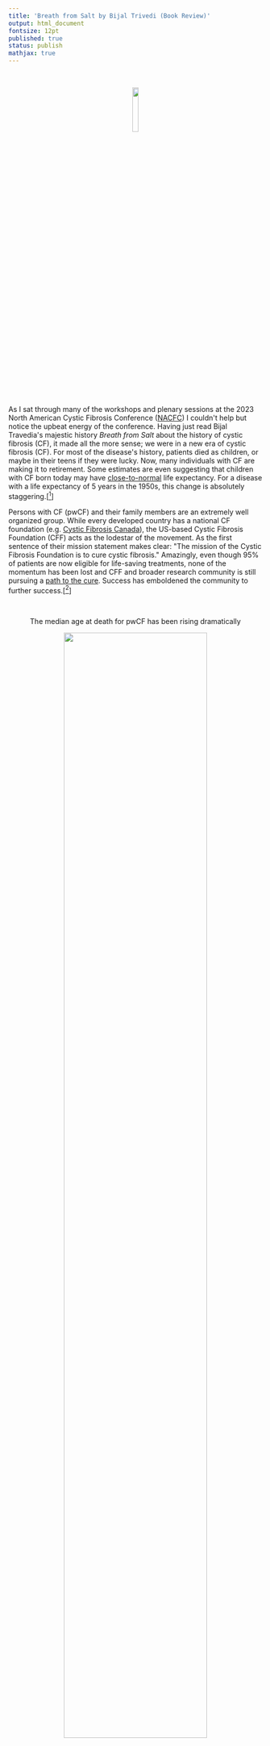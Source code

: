 ```yaml
---
title: 'Breath from Salt by Bijal Trivedi (Book Review)'
output: html_document
fontsize: 12pt
published: true
status: publish
mathjax: true
---
```


<br>
<p align="center"><img src="/figures/breath_from_salt.jpg" width="15%"></p>
<br>

As I sat through many of the workshops and plenary sessions at the 2023 North American Cystic Fibrosis Conference ([NACFC](https://www.nacfconference.org/)) I couldn't help but notice the upbeat energy of the conference. Having just read Bijal Travedia's majestic history *Breath from Salt* about the history of cystic fibrosis (CF), it made all the more sense; we were in a new era of cystic fibrosis (CF). For most of the disease's history, patients died as children, or maybe in their teens if they were lucky. Now, many individuals with CF are making it to retirement. Some estimates are even suggesting that children with CF born today may have [close-to-normal](https://pubmed.ncbi.nlm.nih.gov/36849331/) life expectancy. For a disease with a life expectancy of 5 years in the 1950s, this change is absolutely staggering.[[^1]] 

Persons with CF (pwCF) and their family members are an extremely well organized group. While every developed country has a national CF foundation (e.g. [Cystic Fibrosis Canada](https://www.cysticfibrosis.ca/)), the US-based Cystic Fibrosis Foundation (CFF) acts as the lodestar of the movement. As the first sentence of their mission statement makes clear: "The mission of the Cystic Fibrosis Foundation is to cure cystic fibrosis." Amazingly, even though 95% of patients are now eligible for life-saving treatments, none of the momentum has been lost and CFF and broader research community is still pursuing a [path to the cure](https://www.cff.org/research-clinical-trials/path-cure-many-routes-one-mission). Success has emboldened the community to further success.[[^2]]

<br>
<p align="center"> The median age at death for pwCF has been rising dramatically</p>
<p align="center"><img src="/figures/cf_life.png" width="75%"></p>
<p align="center">Source: <a href="https://epicresearch.org/articles/cystic-fibrosis-patients-living-much-longer-in-2022-than-in-2008">Epic Research</a></p>
<br>

More than 4500 individuals participated in the 2023 NACFC. There is now an army of countless researchers, students, postdocs, genetic counselors, nutritionists, physical therapists, nurses, doctors of all specialties, and companies who are engaged with this disease. At the poster session of the conference, I saw research that analyzed every aspect of the CF health ecosystem from optimal nutrition, to mental health, to cell line tests for ultra-rare forms of the disease that fall outside of the treatment perimeter. To put this in historical perspective, in the 1940s no one outside of maybe a dozen doctors even knew what the disease was. 

To understand the amazing gains in CF, you need to understand both the remarkable history of scientific breakthroughs and the organizational structures that enabled them. Travedia's new book provides an accessible and comprehensive history of the disease. I suspect this book will be the definitive account of CF until a new chapter of the disease is written with the next era of gene therapy treatments.[[^3]] 

*Breath from Salt* has strong parallels both in terms of quality and comprehensiveness with *Emperor of All Maladies*, Siddhartha Mukherjee's book about the history of cancer. Like the other great writers of medicine, Travedia's narrative blends history, politics, and science. Each discovery in the disease's history is connected, and we can see how the accumulation of these discoveries led to the  therapeutic breakthroughs of today. The book contains many powerful and tear-inducing stories of pwCF, and the impact that death has on families. Readers who are interested in organizational structures and research politics will also find this book essential reading to understand the pioneering venture philanthropy model the CFF used to fund and generate research for this disease. 

For those who have never heard of CF or only have a vague impression of the disease, it is one of the most common rare disease in the Caucasian population that is also *lethal*.[[^4]] CF is an autosomal recessive monogenic disorder, meaning **if** both pairs of your chromosomes have a mutation (recall you have a two pairs of each chromosome, one from your mother and one from your father), you will (almost surely) develop the disease.[[^5]] The CFTR gene contains the instructions for making the CFTR protein. This protein facilitates chloride ions to move in and out of cells. These chloride ions play a key role in controlling how salty or acidic our body fluids and tissues are (recall that table salt is about 60% sodium and 40% chloride). In our bodies, the balance of these ions is crucial for normal function.

When this gene is not working properly, cells are unable to facilitate chloride ion transfer which results in dry and sticky mucus which accumulates in the lungs and prevents the pancreas from producing proper enzymes.[[^6]] Over time, pwCF can experience chronic infections and a build up of bacterial colonies which can cause permanent damage to the lungs and other organs.[[^7]] [Historically](https://www.ncbi.nlm.nih.gov/pmc/articles/PMC4780574/), 1 in 6 of patients waiting for lung transplants had CF. There are 105K pwCF globally, of which the US ([40K](https://www.cff.org/news/2022-07/cf-foundation-estimates-increase-cf-population)) and Europe ([55K](https://www.ecfs.eu/ecfspr)) make up >90% of the diagnosed population. Although CF is certainly under-diagnosed in places like China and India, the Caucasian population is at the highest risk for the disease.[[^8]] 

It bears repeating that the story of CF is not just fascinating because of the remarkable increase in life expectancy, but also because of the unique way that the CFF was organized and was able to push and incentivize treatments for CF. Similar to the way that the 18th century abolitionists created the modern concept of societal campaigns with pamphlets, chapters, and political lobbying, the CFF showed how the not-for-profit sector could push and incentivize pharmaceutical companies and researchers to study the disease they wanted and develop treatments by providing hundreds of millions of dollars of funding over the years. The CFF developed the idea of **venture philanthropy**, which has been emulated since by groups like the Gates Foundation, the Chan Zuckerberg Initiative, and other rare disease groups (like ALS and multiple myeloma). If you want to understand how a group of patients suffering from a rare disease can help to shape the funding priorities of granting agencies like the NIH, the topics researchers focus on, the product portfolio of pharmaceutical companies, and the donations from wealthy philanthropists, then the success of CF is the model to understand. Full stop. 

The story of CF is still being written. But here is its remarkable journey so far.
 
<br>

## **Dum spiro spero**

In the year 2012 the FDA approved the drug Kalydeco as the first pharmaceutical intervention for CF which actually targeted the molecular nature of the CFTR protein deficiency in those with the disease. How did this drug come to fruition? Normally pharmaceutical companies invest their own money (billions of dollars) into each drug that goes through clinical trials (most fail), but are able to stay profitable by (more than) recovering their fixed and variable costs by charging as much as the market will bear for as long as their drug has patent protection in the United States.[[^9]] But Kalydeco's development model was different from any other drug at the time. Though it was developed by Vertex Pharmaceuticals, almost all of the early exploratory work and costs were paid for by the non-profit CFF. Where did a non-profit get the hundreds of millions of dollars needed to align the incentives of commercial entities with CF patients? We'll get to that later, but a businessman named Joe O'Donnell who spearheaded the fundraising efforts is owed a great deal of credit.

Cystic Fibrosis must been with our human ancestors for thousands of years (the F508del mutation likely emerged in the [Bronze Age](https://www.ncbi.nlm.nih.gov/pmc/articles/PMC6244163/)). But until the modern era, most children died before the age of 5, so it would have merely been another unexplained malady. In the 1930s [Dorothy Hanson Andersen](https://en.wikipedia.org/wiki/Dorothy_Hansine_Andersen) began investigating the curious circumstances around some children who died in New York City's Babies Hospital. Babies born with CF who are pancreatic insufficient will be unable to produce the enzymes necessary to breakdown food and absorb nutrients and calories. Despite non-stop feeding they will fail to gain weight and will show symptoms of starvation like kwashiorkor (swollen belly). Babies who died in these conditions were labelled as having "celiac disease," a catch all concept for those who were unable to absorb or take in food. But Andersen wasn't satisfied with this overly broad explanation. In 1936, Andersen was performing an autopsy on a 3-year old girl known as MD and she noticed that while almost all of her organs were fine, the pancreas "was filled with fibrous cysts" and the pancreatic duct was "lost in a mass of tough scar tissue."

> It was clear that this organ couldn't possibly have been doing its job. That explained the patient's malnutrition. But Andersen had never seen a celiac patient with a pancreas that was so damaged. She began combing the medical journals for clues, spending all of her free time hunting through stacks of books and journals in nearby Columbia University's library for mentions of similar cases, and exploring autopsy files of other children who had been diagnosed with celiac disease. She soon discovered reports from Boston to Europe to Australia describing similar fibrous pancreatic cysts in other children who had been classified as celiac patients. But she knew that kids with celiac disease, once they were prescribed the right diet, didn't usually die; they grew quite normally. Perhaps MD didn't have celiac disease at all. In fact, based on the state of the cystic, fibrotic pancreas, she was fairly sure she didn't. Surrounded by an ocean of medical literature in Columbia's library, Andersen realized this could be an entirely new disease - only that, unlike celiac, was incredibly deadly.

Andersen published the first [academic paper](https://jamanetwork.com/journals/jamapediatrics/article-abstract/1177974) describing CF in 1938, and from that point became one of the leading scholars and practitioners in the field, helping to pioneer nutritional regimens which extended the lifespan of children by many years. Until the end of her life in 1963, she would regularly correspond with parents from across the United States and was described as an "extra parent" to the children suffering from CF. 

> While no one knew the cause of this disease, thanks to Andersen's work it was at least possibly to accurately diagnose children with it. Now physicians could give them the nutritional support they needed -- a small but critical step toward keeping these children in good health for as long as possible. 

<br>

## The fog begins to lift

An old medieval saying reveals that our pre-modern ancestors were aware of CF: *Woe is the child who tastes salty from a kiss on the brow, for he is cursed, and soon must die.* The first written [reference](https://pubmed.ncbi.nlm.nih.gov/2130674/) of CF has been found in 1595 by Pieter Pauw - a Professor of Botany and Anatomy at the University of Leiden - who noted that an 11 year old girl had a *swollen hardened gleaming white pancreas.* At the time, children born with sweaty skin were assumed to be "bewitched." 

In the late 1940s, a physician named [Paul di Sant'Agnese](https://en.wikipedia.org/wiki/Paul_di_Sant%27Agnese) was the first to connect the now well-documented pathologies of CF (pancreatic insufficiency and lung infection) with a seemingly more benign phenotype - that of salty skin. Andersen had hired Sant'Agnese to work at The Babies Hospital to accommodate the growing number of CF children that were coming every year. In the swealtering hot summers of 1948 and 1949, di Sant'Agnese noted something strange: many of his patients were showing up with heat stroke - at one time all of children admitted. A further curiosity presented itself:

> Sitting in a room with one patient, di Sant'Agnese notice that when the little boy put down his glass after gulping down water, the surface was decorated with ghostly white, salty fingerprints. The other children left similar prints, which inspired the physician to begin investigating the physiology of sweat. 

Sensing the potential for a diagnostic breakthrough, di Sant'Agnese [ran experiments](https://publications.aap.org/pediatrics/article-abstract/12/5/549/39262/ABNORMAL-ELECTROLYTE-COMPOSITION-OF-SWEAT-IN) on 43 individuals with CF and 50 without, and found that the chloride levels in the CF population was 3-5 times higher than those without the disease. The concentrations of chloride that di Sant'Agnese found in the early 1950s (60-160 mEq/L), represents the current threshold used to diagnose CF patients (>60 mEq/L). Not only did these findings point to a radical and somewhat baffling molecular origin of CF, on a more practical level they meant that CF patients could now be diagnosed with a sweat test rather than a highly invasive "duodenal procedure" which tested for enzymes found in the small intestine.[[^10]] By 1959 the physicians Gibson and Cooke and had refined the [sweat test method](https://pubmed.ncbi.nlm.nih.gov/13633369/) which is almost identical to the [diagnostic test](https://www.ncbi.nlm.nih.gov/pmc/articles/PMC8459588/) used today.

Based on the history outlined in *Breath from Salt*, I would assert that the modern CF era began in the 1950s. This decade saw the creation of reliable diagnostic testing, the first reference of CF in a medical textbook (penned by di Sant'Agnese of course), and the first national organization in the US that started to raise awareness about the disease and began collecting funds for research that might one day lead to treatments. In 1948 when di Sant'Agnese first noticed the "salty fingerprints," there was no treatments for the disease beyond nutritional regimens, there was no support for parents beyond a handful of experts like Andersen, no one knew what caused CF, and no one seemed to be looking into how the disease might be actually be treated. Every new diagnosis of CF at that time was therefore a tragedy akin to a childhood cancer. But with each draw of this horrible genetic lottery, a growing population of grieving families began to demand change and answers for their children. 

In 1953 the first son of a wealthy socialite named Wynne Sharples was born with CF, and a year later their first daughter was as well. Wynne's family was sufficiently well-connected that her father was able to set up a meeting of the director of Boston Children's Hospital who in turn summoned Harry Shwachman, one the leading CF physicians, who agreed to personally supervise the care of her children. Wynne knew about some of the other grassroots movements that had started up, but was uninterested in participating in efforts she considered to be too amateur. She understood that advancing research on this disease would require bringing together top scientists to find a cure, wealthy society types to bring awareness, and funds, and politicians who could wield influence. In her vision, Wynne saw local grassroots as feeders which could fund a higher profile national foundation. 

The inaugural meeting of the National Cystic Fibrosis Research Foundation (NCFRF) was held in 1955 in Philadelphia. Early on it was clear that there was going to be tension between the vision of the national foundation, and the grassroots organizations being run by parents who wanted any help they could get treating their increasingly sick children. This initial tension would continue for the next 50-60 years until most pwCF had access to modulator therapies. But at a time when not only was there no pharmaceutical treatment on the horizon, and the underlying cause of the disease was unknown, the prospect of spending money on basic research while families desperately needed help with nutritional supplementation, constant hospital visits, and physiotherapy must have been a wrenching decision.  

As president of the NCFRF, Sharples' top priorities in 1957 were education and finding a research director. The foundation put together booklets and quarterly newsletters for foundation members and Sharples recruited Andersen, di Sant'Agnese, and Shwachman to review the material. 

> The research director would be a foundation employee tasked with knowing everything possible about the disease, including which researchers would be most likely to study it. That same individual would also be in charge of encouraging those researchers' interest in this rare condition. Money, Sharples knew, was the only way to fund research and develop a cure. She hoped that as the public learned more about the disease they would be generous and provide the funds.

In order for the public to learn more, the NCFRF ensured that newspapers across North America mentioned the disease. In the Bergen Evening Record from [April 12th 1957](https://www.newspapers.com/image/490440012), Sharples made clear that,

> ... "Our mothers and fathers, together with their friends, are encouraged by the example of the polio foundation. It was with the persistence of local chapters which raised the necessary funds to mount the all-out assault on polio, leading to a successful vaccine. **Intensive medical research alone will enable us to solve the problem of cystic fibrosis. We know that we can count on the generous support of American parents toward this end**."

Later that year, a [NYT article](https://timesmachine.nytimes.com/timesmachine/1957/10/13/96959805.html?pageNumber=72) declared a "War of Cystic Fibrosis," and also made references to the success that the National Foundation for Infantile Paralysis (NFIP) - aka the "March of the Dimes" - had for the development of a vaccine for polio. The timing for CF was fortuitous. The astounding results of Salk's polio vaccine were released in 1955, and the news of the vaccine's effectiveness was greeted with an outpouring of public joy. Church bells rang, factory whistles blew, and spontaneous gatherings occurred in streets and public places. People were overjoyed and relieved, as the vaccine promised to end a terrifying health scourge. Importantly for CF, this seminal biomedical event helped to shape the public perception that publicly funded scientific advances could cure diseases. Before the vaccine, thousands of children were paralyzed every year, afterwards, almost none were. 

Doris Tulcin was another of the key founders of the NCFRF and leveraged her family's connections to run high-profile fundraisers, as well as increase the ties between the NCFRF and Basil O'Connor, the president of the NFIP. Although O'Conner suggested to Doris Tulcin and George Frankel (Doris' father) that they consider merging the NCFRF with the NFIP, the idea was politely rebuffed. But, with agreement from the NFIP, George suggested that they recruit seasoned staff from the NFIP to join NCFRF to replicate some of the magic they achieved with polio for CF. 

Basil distilled for Tulcin and her organization the key lessons he lad learned from polio and the NFIP.[[^11]] The first was that if the public was going to help fund raise for the disease they needed to know about it and feel connected to the cause. The NFIP used public relations experts to gain national exposure, and came up with innovative national campaigns like the "March of the Dimes." The second was that fundraising would be key to generating the funds needed for research. Money was money, and the NFIP used everything from high-brow black tie events to local neighborhood fundraisers like bake sales to national campaigns. Third, and most crucially, funds should be earmarked to research rather than patient care. While helping patients is more compassionate in the short term, the longer term gains from a treatment will always outweigh any short-term humanitarian impulses. The NFIP originally prioritized helping patients through services like the [Warm Springs Institute for Rehabilitation](https://en.wikipedia.org/wiki/Warm_Springs_Historic_District), but later changed tack. 

Hired in 1946, [Harry Weaver](https://en.wikipedia.org/wiki/Harry_M._Weaver) was the NFIP's director of research who took a "ruthless approach to research funding... \[and\] single-handedly catalyzed the pace of polio research." The NFIP designed short-term grants that were designed to answer specific questions that would move the science closer to a vaccine. If the research showed promising results, the grant was renewed, if not, it was terminated. Weaver also supported funding competing approaches to vaccines, believing that the natural competition between scientists would catalyze their work (especially when their pet theories were on the line). But how to get actual scientists to apply for grants and take an interest in the disease? Weaver stressed the importance of cultivating goodwill with the scientific community and ingratiating oneself with the universities by paying for new facilities and their overhead expenses. After a few years of going all in on research, the science of polio had progressed to the point where a full scale vaccine trial could be run. The NFIP spent $55 million to run a trial of more than 1.3 million children in 1954 (which still constitutes the largest clinical trial even run), and made sure that no cost was spared. All ancillary trial costs were covered including the subsequent statistical analyses. When the rollout of a life-preserving vaccine is at stake, it's foolish to be miserly when a single day can be the difference between health and sickness.[[^12]]

Every one of these recommendations would in one way or the other be leveraged by the NCFRF (which became the CFF) and the CF community more broadly. While CF could leverage these insights, the situation was quite different compared to polio. Only a small number of children were at risk of being born with CF every year (in contrast every parent was afraid their children might develop polio), polio had the President of the United States (Franklin D Roosevelt) as a brand ambassador, and the existing science of inoculation (while still young) would prove sufficient for finding a cure. Not only would a vaccine not be possible for CF, no one even knew what caused the disease or what a treatment would look like.


<br>

## Show me the data

> Less than five years after its launch, the foundation had gathered significant strength, power, and visibility, and they were ready to launch what they saw as the next stage in the battle against the disease: the creation of centers dedicated to treating and caring for children with cystic fibrosis. 

Due to disagreements with the leadership at the NCFRF, including with Dorothy Anderson, Wynne Sharples agreed to step down and a trucking executive named Robert Natal assumed the role in 1960. These were critical years. Kenneth Landauer had become the foundation's new director of research and education and helped to found a series of medical centers for cystic fibrosis patients across the country. The idea was not new, and Landauer drew on his experience having set up similar centers for polio. However, the need for these centers proved to be short-lived after to the rapid success of the polio vaccine. However, cystic fibrosis wasn't disappearing anytime soon, and CF patients desperately needed standardized protocols and treatment practices that were grounded in evidence-based medicine. The NCFRF was essential in ensuring that any centers in this network actually had an incentive to adopt best practices and maximize patient outcomes. 

But what was the data that could be used to determine the best practices for the treatment of CF? And furthermore, what exactly *was* CF? True, Dorothy Anderson had shown fibrotic cysts found on the pancreas distinguished CF kids from other disease types, but the variations in disease progression and symptoms varied substantially. Only by concentrating pwCF into care centers could the range of clinical symptoms be documented, and crucially, form the basis of knowledge for practitioners in this space. 

Based on the polio experience, these initial CF care centers were focused on both treatment and research, and could apply for unlimited funding from the national foundation for the latter. These two policies, creating academic medical centers with access to deep research funds led to a mini-boom in the number of PhDs studying CF. The advice O'Conner had passed on to Tulcin and that was pushed by Sharples was now being executed by Landauer. Institutions and money were creating a CF research agenda. 

Anyone who had analyzed healthcare data or studied healthcare economics knows a fascinating, and arguably disturbing, phenomena: the quality and cost of medicine varies tremendously across providers. Atul Gawande famously referred to this as the [bell curve](https://www.newyorker.com/magazine/2004/12/06/the-bell-curve) of medicine. We all understand that there is going to be variation in medicine. Sometimes a hospital is short-staffed, a doctor is a recovering from a flu, an X-ray technician hasn't slept in 24 hours, etc. But the statistical estimates of the variation are often of a [concerning size](https://ascopubs.org/doi/abs/10.1200/JCO.2018.36.30_suppl.36). By 1964 it was clear that one CF care center, the Babies and Children's Hospital in Cleveland, was doing better than any other CF center, and by a long shot. Most children with CF were dying at the age of 3, but somehow in Cleveland they were dying at the age of 21. How could life expectancy be 7-fold higher? 

In 1955 Cleveland established its own local branch of the NCFRF and shortly afterwards convinced the chairman of pediatrics at the Babies and Children's hospital to launch a research-based treatment program for CF. A 29-year old doctor named LeRoy Matthews was tapped to the run the program. While Matthews found the prospect daunting, he was a man who never lacked self-confidence, and saw the tremendous opportunity this represented for a young physician. Matthews was Harvard educated and had previously studied under Harry Shwachman and Sidney Farber, giving him an amazing set of connections and knowledge about a disease that was largely unknown in the developed world at the time. 

He approached the problem analytically and did a whistle stop tour to centers with existing CF practices. In Boston, Shwachman told Matthews about his physiotherapy regimes that percussed the chest with vibrations so that the mucus could be coughed up. He also learned about Shwachman's low-fat nutrition regimen and *shock and awe* multi-course antibiotic treatments to "pummel the tenacious bacteria infecting the lungs." At the Babies Hospital in New York, Matthews learned from Anderson and di Sant'Agnese about different diagnostic testing strategies for the disease as well as its nuances that only decades of practice could afford. Moving onto Philadelphia, Wynne Sharples and her husband Dr. Robert Denton, who was a pediatrician, showed Matthews his nebulizer invention that helped to loosen the hard mucus. 

Within a few years of opening his clinic, Matthews had cut the mortality rate substantially. His analytical approach was matched with an equally impressive ability to connect on a personal and emotional level to both patients and parents. Constant vigilance is what determined the difference between mediocre and exceptional outcomes in CF. The requirements around percussive physiotherapy, oral antibiotics, and nebulizers were strict and challenging, but could also provided a sense of accomplishment and participation. While Matthews was admired for his dedication by his patients, his colleagues were not as impressed, especially as he enjoyed touting his success loudly. He once told one conference of physicians that “how long \[our patients\] will live remains to be seen, but I expect most of them to come to my funeral.” His braggadocio was met with skepticism and jealously by other physicians, many of who assumed Matthews' data was simply fake. 

In part to settle the dispute between Matthews and his skeptical counterparts, a young pediatrician named [Warren Warwick](https://en.wikipedia.org/wiki/Warren_Warwick) (who would later co-invent the first mechanical vest to help clear the airways of mucus) created a one-page questionnaire for each CF center to complete for each patient at their center. Warwick was meticulous and his small team ensured that the data was complete across the 30 centers that existed at the time and was anonymized to ensure analysis would not be biased. Sure enough, the results in the early 1960s showed that Matthews' clinic claims were true: his center had a rock-bottom mortality rate and average age of death of 21. The skeptics were not convinced and another analysis was done by [Cecil Nesbitt](https://en.wikipedia.org/wiki/Cecil_J._Nesbitt) who recapitulated the results. 

Having unambiguously demonstrated that Cleveland's CF clinic was doing something special, Matthews worked with Landauer to create national treatment guidelines based on his center's approach. The survey that Warwick developed would now be used to create annual reports for each center, which would show the rank of that center in comparison to others. Warwick was asked by other CF foundations in Canada, Australia, England, and Sweden to create similar surveys and reports for them as well. 


> The patient registry that Warwick originally crated for the NCFRF would eventually be replicated by other disease nonprofits and biomedical institutions across the world. **Though neither Warwick nor the foundation's leaders could have known it at the time, the patient registry would eventually prove to be the foundation's most valuable asset--key to understanding the progression and nuances of the disease--and, decades later, it would further revolutionize patient treatment**. 

<br>

## The end of the beginning

By 1980 things had improved markedly for the CF community since Anderson's paper was published nearly 40 years before. Many babies were receiving accurate diagnoses much earlier, and being treated with prophylactics that targeted the symptoms of the disease. Life expectancy was now in the mid to late teens. But the fundamental biology, or *etiology*, of the disease was still unknown. By the end the decade however, the fundamental biology of CF would be elucidated, giving the tantalizing hope that a "cure" would be around the corner.

Everyone knew that CF patients had salty sweat, with chloride levels showing variation but usually being above 60 mmol/L. But besides cases of extreme heat, this salty sweat didn't in and of itself point to anything sinister. Yes, something about the genetics of the CF disease was giving rise to this phenotype, but how did salty skin connect with any of the other pathologies like lung infections or pancreatic insufficiency? 

[Dr. Richard Boucher](https://www.med.unc.edu/medicine/pulmonary/people/boucher/) was doing experiments in the late 1970s on the physiology of lung diseases. He knew that in diseases like asthma or COPD the mucus in the lungs was too dry. Normally our mucus is around 98% water, 1% salt, and 1% [mucins](https://en.wikipedia.org/wiki/Mucin). This balance between dry and wet is carefully calibrated so that the mucus is sticky enough to trap unwanted pathogens, but fluid enough that our cilia (broom-like hairs) can "sweep" the mucus up the lungs so that we can cough up the gunk that we incidentally inhale. Boucher hypothesized that since water is attracted to electrolytes (like chloride and sodium), perhaps these diseases are caused by disruptions in salt transfer across the cell membranes. Luckily for a researcher, whenever electrolytes move they generate electrical activity, meaning that voltage measurements could be used to compare differences with healthy volunteers.

In the case of asthma, Boucher's hypothesis was wrong, the voltage was the same for healthy and asthmatic patients. But Boucher knew of CF and the associated sweat test. Now at UNC, Boucher teamed up with another young physician [Michael Knowles](https://www.med.unc.edu/medicine/pulmonary/people/knowles/) where they tested the voltage of the nasal passage between normal and CF patients. The [results were astonishing](https://pubmed.ncbi.nlm.nih.gov/7300874/): CF patients had voltage levels three times more (negative) than healthy controls. While nasal cells are a good proxy for lung cells,[[^13]] Boucher and Knowles needed to be sure the results were replicable in the lung cells of CF patients where the actual problems occurred. 

On the verge of a massive breakthrough Boucher and Knowles needed to confirm whether the problem of "sweaty" cells was caused by chloride, sodium, or both. First they applied a medication which would block sodium being able to move into the nasal epithelial cells. Sure enough, the voltage reading was now back at the normal level. Next, they rinsed the nose which temporarily removed the chloride. In non-CF patients the chloride returned the surface of the cell which could be registered as a large negative voltage. However, for the CF patients the voltage remained unchanged meaning that the chloride was not getting replaced at the cell surface. Boucher and Knowles had [now demonstrated](https://pubmed.ncbi.nlm.nih.gov/6853720/) at the chemical level what was going on: too much sodium flowing into the cells, and too little chloride flowing out, both of which caused the mucus to become drier. In other words, with chloride being unable to leave the cell, the cell's natural mechanisms which maintain the electrochemical gradient and fluid balance are activated and sodium channels become more active, drawing the sodium and therefore water into the cell. 

> But as revelatory as this new information was, the implications for treatment were unclear. Besides, cystic fibrosis didn't just affect the lungs, it damaged multiple organs and affected the sweat glands, too. The work was clearly far from done. 

Around the same time and Boucher and Knowles, [Paul Quinton](https://pediatrics.ucsd.edu/research/faculty-labs/quinton-lab/index.html) was also looking for a root cause of CF, although his quest was personal. Quinton had grown up in rural Texas and had diagnosed himself as a teenager. While doing his PhD at Rice, Quinton experimented with his *own* sweat on frog cells, although initially promising results were shown to be flukes. Undeterred, Quinton continued his research by doing a postdoc at UCLA. Once again, Quinton used his own body as the material for laboratory experiments. Aware of voltage results from Boucher and Knowles experiments, Quinton replicated the findings with microscopic sweat ducts he had extracted from his own skin cells and healthy controls. Quinton's [further experiments](https://pubmed.ncbi.nlm.nih.gov/6823316/) confirmed that while sodium was able to pass in and out of his sweat ducts, chloride wasn't, suggesting that "this chloride transport defect may be closely associated with the fundamental disturbance in this disease."

> Chloride, everyone now agreed, was the electrolyte causing problems in the nose, lung, sweat glands, and possibly the other organs as well. 

In 1974 Bob Beall (pronounced "bell") had joined the National Institute of Health (NIH) in Bethesda, Maryland. In the US, the NIH is largest funder of medical research, around 20% of the total.[[^14]] Beall was attracted by the public policy focus of the NIH and became the director of their Metabolic Disease Program, which at the time was focused on the skyrocketing rates of diabetes. In 1976 Beall reluctantly agreed to a scientific meeting about CF (which he had never heard about). Beall was won over by the passion of the small and desperate community who was only able to present a paltry amount of evidence about the disease at the time. But even if Beall wanted to help, nothing could be done until the US Congress directed the NIH to study CF and earmarked the appropriate funds. That same year, the NCFRF changed its name to the now-known CFF and launched a lobbying campaign. It was successful. Congress ordered the NIH to conduct a study to look into the future research direction of the disease. 

Over 1977-78 Beall, Tulcin, and the then-president Robert Dresing worked with Beall and other NIH scientists to put together [a report](https://babel.hathitrust.org/cgi/pt?id=pur1.32754081177234&seq=9) *Cystic fibrosis: state of the art and directions for future research efforts.* From a handful of grieving parents raising money through bake sales in the 1950s, within 25 years the CFF had become a national organization with the imprimatur of the NIH and Congress. Researchers across the country now would be able to apply for funds to do CF research,

>  ... \[b\]ut grants were for young novice researchers and too small to lure older, preeminent scientists with broad visions. Tulcin and Dresing aimed to build a critical mass of CF science, not a smattering of research here and there. They wanted a network of multidisciplinary centers of excellence, each with a couple of dozen researchers investigating different elements of this complex disease, all sharing data and collaborating. To make this vision a reality and have a shot at curing it would take substantially more funding than Congress would give and more resources than the NIH was willing to devote. If Dresing and Tulcin were going to create this research network... they needed Bob Beall to launch and lead it. 

The CFF voted to once again move their headquarters, this time to Bethesda, Maryland where they would be right beside the NIH, and a stones throw away from DC. Beall was poached, and became the foundation's director of medicine and science in 1980. He would leave the CFF [35 years later](https://www.cff.org/press-releases/2015-07/cystic-fibrosis-foundation-announces-leadership-transition), having been the president for 21 of those years. Beall and company would plan "a whole new era in CF research--with dozens of research centers devoted to finding a cure." While the handful of researchers at each CF center were doing great work to understand CF and its treatments better, Beall was convinced that only a "research agenda equivalent in scope to the one that Harry Weaver had orchestrated for polio" would be able to find a cure. And scope meant money.

Tulcin and Dresing launched a massive fundraising campaign which enabled Beall to approach universities with $500K grants which at the time was a sizable sum. Over 1981-83 three CF research centers were set up at the University of Alabama, UNC Chapel Hill, and UCSF. By 1994 a total of nine were set up in the US, and over 100 full-time researchers were dedicated to doing basic and applied research that would be aimed at developing treatments for all aspects of CF including the lungs, pancreas, and digestive tract. 

<br>

## Under the hood

Everyone knew that CF was an autosomal recessive disease, but no one actually knew what gene caused the disease. In 1983, Huntington's disease was found to be on Chromosome 4, making it the first gene to be successfully "mapped." However, gene mapping here merely refers to finding a genetic variant that is highly correlated with the actual disease-causing mutation. This phenomena is known as linkage disequilibrium in genetics, since pairs of co-occurring mutations (that might have arisen in evolutionary history) will be inherited together with a probability inversely proportional to their distance on the same chromosome.[[^15]] 


[Lap-Chee Tsui](https://en.wikipedia.org/wiki/Lap-Chee_Tsui) (pronounced "choy") was a geneticist who had come to the Hospital for Sick Children (SickKids) in Toronto in 1981 to join a dedicated CF research team. Like other researchers at the time, Tsui's team was trying to use genetic markers to discover the location of the CF-causing gene by comparing the genetics of patients with and without CF. A seemingly mutually beneficial collaboration with a private sector company called Collaborative Research, Inc. was started in 1984. Collaborative had access to a much larger library of genetic markers that could be used to find CF, and the commercial prospects for testing for CF were immense.[[^16]] 

However, the academic/commercial relationship quickly soured when Tsui realized that Collaborative was holding back its results for fear of letting competitors get a lead. Using Collaborative's markers, Tsui's team discovered that the gene almost certainly was on Chromosome 7. However Collaborative tried to stall the results and Tsui was unable to disclose the discovery. Nevertheless, rumors started spreading that the CF-causing gene was on Chromosome 7 causing other labs to pivot. In 1985, Tsui was finally able to publish his results, which had been replicated that same year by two other researchers.[[^17]] Everyone knew the chromosome, but now the gene itself had to be found. This was no small feat given that Chromosome 7 has roughly 159 million base pairs. Randomly selecting a location in the genome would be equivalent to randomly selecting a letter in a book that is roughly 60 times the length of the King James Bible. 

Two years latter, [Dr Williamson's](https://en.wikipedia.org/wiki/Robert_Williamson_(geneticist)) group claimed to have found the gene, but [the result](https://www.nature.com/articles/326840a0) was soon proven to be erroneous, and instead the group had merely found another marker. Although the (false) result temporarily sent demoralizing shock waves through the labs hunting for the CF gene, the race was quickly revived. What would become the most famous collaboration in the [history of CF research](https://www.cysticfibrosis.ca/blog/the-cystic-fibrosis-gene-discovery-is-a-nobel-prize-worthy-discovery/) began in 1987 when Tsui and [Francis Collins](https://en.wikipedia.org/wiki/Francis_Collins) met at a genetics conference and agreed to join forces in their hunt for the gene. 

The first solid piece of evidence for the gene's location came at 6pm on May 9th, 1989 when an undergraduate student rushed into Tsui's office and showed him that one CF patient was missing three base pairs, TTC, compared to a healthy patient. This was the F508del mutation. A futher analysis of 50 CF patients showed that 70% of them were also missing this triplet. But Tsui was cautious by nature, and his experience with the Williamson debacle reinforced his view that they needed to have rock-solid evidence before popping the champagne. First, they checked that the protein associated with this mutation had a shape that could plausibly be related to CF. The team's biochemist said indeed it could be a transporter, aligning the protein's form with the findings of Quentin and Boucher. Next they checked the DNA patterns of the parents, and it indeed appeared the F508del mutation followed the exact pattern of an inherited autosomal recessive disease. Lastly, a statistical analysis was run showing that this mutation almost certainly had to be the cause of the disease. Tsui was satisfied and christened the gene the Cystic Fibrosis Transmembrane Conductance Regulator (CFTR).

The results sent shock waves through the research community and national media. The result was a triumph of North American collaboration, and (still) forms a foundation of pride for SickKids and UMichigan. The scientific work was split [into](https://pubmed.ncbi.nlm.nih.gov/2772657/) [several](https://pubmed.ncbi.nlm.nih.gov/2570460/) [papers](https://pubmed.ncbi.nlm.nih.gov/2475911/). Was a cure now around the corner? Collins and others tried to temper expectations, but a certain giddiness pervaded the community. Shortly after this discovery, CF treatments would reach their [peak of inflated expectations](https://www.gartner.ca/en/methodologies/gartner-hype-cycle), only to tumble during 1990s after failed gene therapy treatments. But that would be several years away.  

Still, the finding was astounding. Cystic Fibrosis was the first disease to have its gene fully sequenced. But the initial discovery was already posing awkward questions. What about the 30% of other CF kids whose 508th amino acid was present? Why didn't all kids have the same mutation. This finding launched one of the most important branches of CF research since 1989: chronicling the menagerie of variants which could lead to the disease. One of the Tsui team members, [Batsheva Kerem](https://en.wikipedia.org/wiki/Batsheva_Kerem), would go onto show within a few years that the majority of Ashkenazi CF patients actually had a different mutation called [W128X](https://www.ncbi.nlm.nih.gov/pmc/articles/PMC1682509/). Unlike other mutations which led to a different or missing amino acid, this *nonsense* mutation led to a truncated (and effectively useless) protein. Although it couldn't possibly be known at the time, these subtle differences in *why* the CFTR gene was malfunctioning would decades later determine which CF patients would and wouldn't be eligible for treatments. 

<br>


## Glass half full

The 1990s was the first era in CF where multiple drug trials were conducted. The most dispiriting of these were the unsuccessful gene therapy trials that would leave the CF community in a funk. But the decade actually saw several important therapies including [Pulmozyme](https://en.wikipedia.org/wiki/Dornase_alfa) and [TOBI](https://www.tobipodhaler.com/en). Most critically, it was the decade where the CFF's [venture philanthropy](https://en.wikipedia.org/wiki/Venture_philanthropy) began to pay dividends (pun intended). These few commercially successful products showed that i) the CFF's investment strategy could work, and ii) Pharma companies could make a good rate of return on successful medications for CF. The latter detail was helped by the Orphan Drug Act of 1983, which was pushed for by a diverse coalition of interest groups including the CFF. This piece of legislation increased the financial returns for medications for rare diseases by increasing the length of patent protection, waiving various fees, allowing for additional tax deductions, and permitting expedited reviews. 

[Genentech](https://en.wikipedia.org/wiki/Genentech) was one of the pioneering biotechnology companies of the 20th century. They were the first to show how to mass produce insulin through [recombinant DNA](https://en.wikipedia.org/wiki/Recombinant_DNA) -- basically getting bacterial cells to produce  proteins. A bacterial plasmid is temporarily cut open, a new sequence of genetic material (usually a gene) is inserted, and then the plasmid is re-sealed. Billions of bacteria grow with this new gene with each organism producing a small amount of the inserted protein, allowing for production of a protein like insulin by simply giving bacteria sugar water. The "cutting" and "sealing" of bacterial plasmids is done by restriction enzymes and DNA ligase, respectively. This early genetic engineering allowed for the production of insulin and human growth hormone at a scale that revolutionized treatment of these diseases.

Steven Shak was a pulmonologist by training who had left the prospect of an academic career to join Genentech in 1986. Shak had treated CF patients before, and new that [earlier research](https://publications.aap.org/pediatrics/article-abstract/27/4/589/41175/IN-VITRO-EVALUATION-OF-EFFECT-OF-ENZYMES-ON?redirectedFrom=fulltext) from 1961 had shown a "direct correlation ... between the degradation of deoxyribonucleic acid and the decrease in viscosity of the tracheobronchial secretions from cystic fibrosis." In other words, if you get rid of the DNA garbage (caused by all the exploded immune, bacteria, and lung cells), lung cells would become less sticky (viscous). Shak knew that [DNase](https://en.wikipedia.org/wiki/Deoxyribonuclease#Laboratory_applications) enzyme from cows would cut up DNA and theorized it might help to get rid of the DNA "gunk" in CF patients lungs. After spending many months finding the human (rather than bovine) version of the enzyme and synthesizing it, Shak contacted the Stanford CF center to obtain samples of sputum from pwCF.

When the enzyme was added the results were remarkable, and it wasn't long before Tulcin and Beall came out to see a live demonstration. The CFF was all in, and promised to help with the clinical trial by creating the protocol, identifying the right patients, and engaging CF physicians, as long as Genentech would build the manufacturing capacity for producing DNase at scale. 

The phase III results of the trial came out in [1993](https://www.nejm.org/doi/full/10.1056/nejm199409083311003) and showed that [pulmonary exacerbations](https://www.cff.org/medical-professionals/pulmonary-exacerbations-clinical-care-guidelines) (PEx) were reduced by 28%. Reducing PEx by a quarter was not world-shattering, but it was significant. The accumulation of PEx over the lifetime of CF patients was what ultimately led to lung deterioration. Furthermore Pulmozyme was arguably the first drug designed to fight a CF symptom, rather than a more general-purpose treatment like antibiotics.

In the early 90s, [Bonnie Ramsey](https://www.seattlechildrens.org/directory/bonnie-w-ramsey/) and Arnold Smith were two scientists at Seattle Children's hospital  working on developing a new antibiotic treatment for CF patients' lungs. Based on anecdotes, they knew that some CF patients were inhaling their antibiotics, a potentially risky route of consumption given some of the chemicals in the medication. They wondered if they could develop an inhaled version of [tobrmacyin](https://en.wikipedia.org/wiki/Tobramycin) that could be blasted deep into the lungs at high concentrations. 

Aerosolized antibiotics conceptually made sense for CF patients, as their bacteria were hiding in the gunk and phlegm of their lungs. The CFF helped to support the research and the phase I and II trials which were shown to be safe and promising. Safety for inhaled tobramacyin was essential, as it could cause hearing loss and kidney damage at high concentrations when administrated intravenously. 

Beall was able to find a company named PathoGenesis who was interested in commercializing the inhaled antibiotic. The company didn't have much to lose, it was a startup and in need of its first win. The other Big Pharma companies were not interested in a route of administration that had never been approved by the FDA. But PathoGenesis knew that in addition to the Orphan drug status the product would receive, working with the CFF meant that almost any medication would be "self selling" since the entire prescriber base (CF physicians) would know about the treatment. [Advertising is expensive](https://www.science.org/content/blog-post/another-look-marketing-vs-r-d-pharma), and removing this line item is a huge boon for any startup.

The company hired [Bruce Montgomery](https://www.lung.org/about-us/scientific-advisors/dr-bruce-montgomery) from Genentech, the scientist who had developed the nebulizer for Pulmozyme. The company was able to solve many of the economic and logistical challenges including massively increasing the efficiency of delivery and stabilizing the formulation for shelf life. Before the phase III trial could start, Seattle Children's and the CFF were at loggerheads about ownership of data and IP. PathoGenesis proposed a compromise: 

> \[A\] 5 percent royalty on sales if the drug went to market... The royalties would be fair payback for all the time, money, and effort both... had invested... **This was the first time a health nonprofit had ever raised money through philanthropy and invested it in a for-profit company in return for future royalties**.

Like Pulmozyme, the [results](https://www.accessdata.fda.gov/drugsatfda_docs/nda/97/50753-mr.pdf) for the now-named TOBI were impressive: lung function expanded by 11% and hospitalization declined by 25%. The FDA approved the treatment in 1997. The CFF would later sell the TOBI royalty rights to fund the therapies that have revolutionized CF treatments. 

<br>


## Trough of disillusionment

Within a few years of the CFTR gene being sequenced, multiple CF human gene therapy trials were poised to begin. The rate of progress must have felt dizzying. Within a year of the CFTR's genetic code being released, two teams being led by [Michael Welsh](https://en.wikipedia.org/wiki/Michael_J._Welsh_(biologist)) and [James Wilson](https://en.wikipedia.org/wiki/James_Wilson_(scientist)) had used a [vaccinia virus](https://pubmed.ncbi.nlm.nih.gov/1699126/) and a [retrovirus](https://pubmed.ncbi.nlm.nih.gov/1698126/), respectively, to get two different cell lines to produce the CFTR protein. The [press coverage](https://www.science.org/doi/10.1126/science.2171143?url_ver=Z39.88-2003&rfr_id=ori:rid:crossref.org&rfr_dat=cr_pub%20%200pubmed) was instant and upbeat: "Cystic Fibrosis Corrected in Lab."

While showing CFTR production *ex vivo* (i.e. outside of a living organism) is impressive, before a gene trial in humans would be considered, scientists would need proof they could resurrect the protein in a living animal model (*in vivo*). Gene therapies usually use viral vectors to deliver their payload (i.e. the genetically correct spelling of the gene), meaning the virus needs to infect the right cells (e.g. lung cells) for the effect to take hold. The first human gene therapy trial was started in 1990 for children with a genetic defect that left them immunodeficient. The results [appeared successful](https://www.science.org/doi/10.1126/science.270.5235.475?url_ver=Z39.88-2003&rfr_id=ori:rid:crossref.org&rfr_dat=cr_pub%20%200pubmed), further fueling the hype and excitement around gene therapy. 

At the end of 1992, both Welsh and Wilson were preparing to launch human trials for CF gene therapies along with [Ronald Crystal](https://vivo.weill.cornell.edu/display/cwid-rgcryst). In 1993, Crystal's team started phase I of their trial. Phase I clinical trials are designed to test the maximum dosage which is safe to administer by incrementally increasing the dosage amounts on relatively health patients. Crystal's trial would test their gene therapy on the lungs of four CF patients. After the drug was applied to the third patient, something went wrong. The patient, a young woman, experienced a pneumonia-like condition as her oxygen levels crashed and her temperature and heart rate spiked. Further investigations revealed that the woman's immune system was mounting an attack against the cells which received the viral payload. Although the trial was stopped, the investigators [weren't deterred](https://pubmed.ncbi.nlm.nih.gov/7527271/):

> An important lesson ... is that despite extensive planning, animal studies, and thorough review, pre-clinical studies do not necessarily predict the response of humans (particularly individuals with disease) to gene therapy vectors. Of the animal models available, none mimic the human lung in CF. Thus, despite the lack of clinically evident toxicity observed in animal studies, human studies with viral vectors such as AdCFTR must be approached with caution. **Despite this caveat, only human studies will permit the definition of the "efficacy-toxicity" window relevant to gene therapy. ... \[O\]ur early data suggest that there may be a window in which Ad-mediated gene therapy could be used to treat the respiratory manifestations of CF**.

Welsh's trial differed in that they would only apply their gene therapy treatment to a small patch of nasal tissue, rather than the lungs. While the results from this approach would be less generalizable, they would be easier to implement and less risky. [Their results](https://pubmed.ncbi.nlm.nih.gov/7691415/) were exactly what was hoped for: voltage of the nasal passage was restored to normal levels--a nice homage to work of Boucher and Knowles a decade earlier. The researchers were eager to publicize their results, and once again the media was more than willing to oblige, [declaring](https://www.newspapers.com/image/241290661) a "\[b\]ig victory in war on cystic fibrosis."

Welsh's study was based on three volunteers. But as they expanded the number of patients, they noticed that the voltage change was no longer happening. Just like Crystal's group, new patients were reacting differently. Wilson's team, like Crystal, was also administering the therapy to the lungs, but in baboons rather than humans. Their [toxicity study](https://pubmed.ncbi.nlm.nih.gov/7514446/) presented some reds flag, and the paper concluded that "adenovirus-mediated gene transfer into the lungs of baboons is associated with development of alveolar inflammation at high doses of virus."  To compound their problems, the effectiveness of the therapy was waning after a [few weeks](https://pubmed.ncbi.nlm.nih.gov/7514445/).

> Beginning in 1995, the lackluster results from the human CF gene therapy trials in the lungs had planted a poisonous seed of doubt that such therapy may not be as simple as scientists had anticipated, and people started to lose faith. For his part, Wilson regretted that he hadn't expressed his doubts more forcefully and managed expectations better, so that when the therapy failed, it would be less of a letdown. **But the pressure to succeed was enormous, and everyone--the scientists, the patients, the foundation, the universities, and also the public--wanted gene therapy to work**.

Scientists continued to experiment with different vectors and systems, with the goal of improving their safety. One therapy even got as far a phase II trial [before concluding](https://pubmed.ncbi.nlm.nih.gov/17685853/) that "repeated doses of aerosolized tgAAVCF were safe and well tolerated, but did not result in significant improvement in lung function over time."

The coup de grâce of the first era of gene therapy came in September 1999 when a young man named [Jesse Gelsinger](https://en.wikipedia.org/wiki/Jesse_Gelsinger) died after receiving gene therapy for a [rare disease](https://en.wikipedia.org/wiki/Ornithine_transcarbamylase_deficiency) at UPenn. The fallout was a complete mess. The Gelsinger family sued Penn and Wilson (the lead physician), highlighting the conflict of interest the latter had with the biotech company Genovo that had the rights to commercialize the therapy. Subsequently, Penn, the FDA, and the Department of Justice all launched their [own investigations](https://cen.acs.org/business/The-redemption-of-James-Wilson-gene-therapy-pioneer/97/i36), and the FDA halted [dozens](https://www.ncbi.nlm.nih.gov/pmc/articles/PMC81135/) of [trials](https://www.nytimes.com/2003/01/15/us/fda-halts-27-gene-therapy-trials-after-illness.html) in the subsequent years.[[^18]]

> By the early to mid-2000s, most researchers and companies would abandon efforts to use gene therapy to cure cystic fibrosis. The field was too immature and the tools and technology too crude. And for CF in particular, gene therapy no longer looked the best way forward. 

<br>


## Let's go

> Under Beall's medical direction, the foundation had spent the 1980s and early 1990s doing things that no other health nonprofit was doing. They'd established relationships with biotech and pharmaceutical companies and catalyzed the creation of drugs to treat CF's worst symptoms: oral pancreatic enzymes that helped patients digest food and extract nutrients; Pulmozyme to break down asphyxiating mucus; and TOBI to more effectively fight lung infections. The lesson Bob Beall learned from the foundation's involvement ... was that they had the power to fund and direct the development of medicines... **Perhaps, Beall mulled, he could use a variation of this strategy to lure a company into creating a cure for cystic fibrosis--from scratch**. 

In 1994 a biochemist named [Roger Tsien](https://en.wikipedia.org/wiki/Roger_Y._Tsien) and Kevin Kinsella started Aurora Biosciences which aimed to use fluorescence assays to enable massively parallel drug screening for the pharmaceutical industry. Tsien would later win the [Nobel Prize in Chemistry](https://www.nobelprize.org/prizes/chemistry/2008/summary/) for the discovery and development of the green fluorescent protein (GFP). When Beall learned about the service Aurora was offering in 1998 he instantly realized its application for developing a drug to treat CF.

The logic was fairly simple. A GFP-tagged CFTR gene would be inserted into a cell line. But instead of inserting the *wild type* CFTR gene (i.e. the one that works "normally"), the F508del (or any other CF-causing mutation) would be used. Without any treatment, the GFP-CFTR protein would not reach the cell surface because of its malformed shape. If a drug was able to fix the shape of the CFTR protein then it would reach the cell surface along with the GFP-tag, and the fluorescence would be visible. In other words, if a treatment worked, then the cells should fluoresce. If there was no fluorescent colour, then the protein didn't make it to the surface, and the treatment didn't work. Even if the protein reached the cell surface, further tests would be need to confirm whether chloride was moving in and out of the cell. While many of the specific technical details would need to be worked out, the principle made sense.

Aurora's technology meant that a plate of thousands of wells could be constructed, each containing cells with the mutated protein, and a different drug could be put into each of wells. Cameras could then check for the intensity of the fluorescence to see which compound worked, and how well. Not only had this high throughput screening never been used to find a drug candidate (up until that point companies had tested a few candidates per day), finding a small molecule that would fix the shape of a broken protein was also virgin territory. However, by end of the 90s, [researchers knew](https://pubmed.ncbi.nlm.nih.gov/16689923/) that many diseases were a result of misfolded proteins including Huntington's, Creutzfeldt-Jakob, Gaucher's, and others. From Aurora's perspective, if it "could find a molecule to refold this protein, maybe it would serve as a road map for treaiting other devastating conditions." 

But screening molecules was going to be expensive. Where would the CFF get the money for this? In June 1998, the CFF's nonprofit discovery arm sold the rights of the royalties of TOBI back to PathoGenesis for $19 million. It was a good start, but they would need more money. As has so often been the case in the history of CF, it was the parents of children with CF that proved the decisive element. Paul Flessner was a senior executive in Microsoft and had specifically moved to Seattle due to the quality of their CF care center for his child. Flessner knew that the CFF was raising money to fund a new round of drug discovery and was able to set up a meeting between Beall, Steve Balmer, and Bill Gates. 

The Gates Foundation was convinced, and the CFF received its [largest donation](https://www.gatesfoundation.org/ideas/media-center/press-releases/1999/10/cystic-fibrosis-foundation) in October 1999 of \$20 million. By 2000 an agreement had been reached with Aurora. The CFF would pay up to 47 million dollars over the next 8 years, with the same amount of additional funding if the drug went to trial. The Gates Foundation and TOBI royalty money would cover 75% of the needed initial funds. 

> Beall expected the work to be done within 6-8 years--half the time it took a traditional drug company to make a drug from start to finish... \[I\]t would also cost only a tenth of what a traditional pharma company would have needed...

<br>

## The right multiverse

Anyone who knows about the transformative effect that modulator drugs like Trikafta have had for pwCF will find reading chapter 37 of Travedi's disturbing given how close the whole project was to being shelved. In 2001 a company called Vertex Pharmaceuticals acquired Aurora Biosciences and did a full review of their pipeline after acquisition. Vertex was seriously considering whether to kill the partnership with the CFF. The new owners worried about the opportunity cost of having their scientists focus on a molecule that was unlikely to work, in an indication they had no experience, for a disease with no history of being treated successfully, even if the CFF was footing the R&D bill. Even if a promising compound was found, there would be significant costs associated with organizing clinical trials, setting up the manufacturing process, and developing a molecule that could be taken orally.

Vertex's CEO and president of research told Beall that they would only be willing to continue the research if the CFF was able to commit to ever increasing sums of money as the drug progressed along the clinical trial path (if it ever got there). Beall was not happy, but realized he had no choice but to agree. The sums of money were going to be big: more than $100 million. For a non-profit like the CFF, sums of money reaching this level were unheard of. 

In 2002 the COO of the CFF, Rich Mattingly, was put in charge of raising the \$100 million. He knew that only one person could do it: Joe O'Donnell. Joe was a successful businessman and fundraiser who had raised countless money for CF since his son Joey died of cystic fibrosis in the 1970s. Joe was initially uninterested, but Rich wore down Joe's defenses and he agreed to lead the campaign by 2003. The [Milestone to a Cure](https://www.cff.org/get-involved/join-milestones-iii-driven-dream) campaign began in 2004 and would raise over \$175 million dollars over the coming decade. These funds would be used to support all of the modulator therapies that would be developed by Vertex. 

Vertex also came to appreciate the important morale booster the CF team provided. Many scientists had developed strong emotional connections with the CF community and had met with patients and families. Unlike Aurora, Vertex was actually a pharmaceutical company and knew that they would need to engineer human cells rather than mice cells for the high throughput screening to have any credibility. Vertex developed a "cell core" that produce 20 different cell lines and would eventually use lung cells of CF patients who underwent a transplant to do the screening.

Aurora had developed the technology to be able to carry out experiments on a high throughput scale and measure fluorescence, but they didn't have any chemists. Joshua Boger founded Vertex in the year that the CFTR gene was discovered. In its early days, Vertex pitched itself a drug-design company, developing molecules which target the underlying 3-dimensional shape of the protein. But Vertex's early targets weren't working as well as expected, partly because protein shapes are not stable. Furthermore, knowledge of the structure of CFTR protein was unknown at the time.[[^19]] This was one of the reasons why Vertex acquired Aurora so that an alternative (high throughput screening) method could complement their traditional drug discovery process. 

There were two pieces of information that suggested a molecule could fix mutations like F508del. First, [early research](https://pubmed.ncbi.nlm.nih.gov/1380673/) had shown that when cells which carried mutant CFTR genes, like F508del, when cooled to 30 degrees Celsius, enabled some amount of protein to reach the cell surface (25% of the level compared to the wildtype). Further lowering the temperature could increase yield to as much as 50%. Second, [research](https://www.jbc.org/article/S0021-9258(19)31339-0/pdf) on a chemotherapy agent called [genistein](https://www.ncbi.nlm.nih.gov/pmc/articles/PMC4496735/) had been shown to change the voltage of cells with the G551D mutation. This was important because the G551D mutation has a CFTR protein that is "appropriately localized to the apical membrane but does not normally conduct"--in other words, it could get to the cell surface but not actually allow chloride ions to pass through. 

These two pieces of evidence showed that a pharmaceutical intervention was at least possible *in theory*. But it also demonstrated that fixing a mutation like F508del might require two or more molecules: one to get the protein to the cell surface (the "corrector") and one to allow the chloride ions to flow through ("the potentiator"). Using a chemotherapy drug was of course not an option for CF patients, so another drug would need to be found. Vertex decided to dedicate equal resources to finding both the corrector and potentiator compound. Unlike the corrector, if the team could discover a viable potentiator, they would actually be able to develop a treatment for the small percentage of CF patients (5%) who had the G551D mutation.

After more than a year of unsuccessful searching, Vertex made a bold pitch to the CFF: prioritizing the search for the potentiator. While a potentiator-only drug wouldn't be very valuable for a pharma company like Vertex given the small number of patients with G511D, it would demonstrate that a protein-correcting treatment for F508del was possible. If the potentiator wasn't possible, then the corrector wouldn't matter anyways. Plus, a successful treatment would help to build excitement and credibility for the protein-correcting enterprise. Beall and the CFF signed off on the idea.

The focus paid off, and the high throughput screening had yielded a chemical that was showing a promising dose response curve. In order to actually get this chemical powerful enough in concentrations that could be swallowed, the medicinal chemists stepped in. Sabine Hadida was in charge of the next painstaking process whereby the baseline molecule was tweaked, on atom at a time.[[^20]] The CF team was based at Vertex's San Diego office where Aurora Biosciences was originally based. The distance to the East Coast created something of a parallel world within the company. 

> By the fall of 2004, the CF team was growing more and more optimistic that they would prevail, even though nearly everyone at Vertex Cambridge, and the industry, still thought that the CF project was outrageous and bound to fail. It wasn't uncommon for the medicinal chemists at Vertex Cambridge to laugh at the unconventional chemical structures Hadida's team was producing. The compounds didn't look the way drug-like molecules usually looked, and the chemistry used to make them wasn't traditional either. Many of the molecules emerging ... violated the [Lipinski rule of five](https://en.wikipedia.org/wiki/Lipinski%27s_rule_of_five)--a set of rules chemists used to evaluate whether a drug molecule was likely to be effective. At a lot of pharmaceutical companies, chemists weren't allowed to make molecules that fell outside that box.  

The candidate molecule was called VX-770. The initial tests were stunning. When applied to rat cells with the G551D mutation, the voltage returned to normal levels, and toxicity was not detected. When the CEO of Vertex was told the good news, he suggested the team "visualize it." The CF team needed to use lung epithelial cells if they were going to show how a clogged and sticky cilia could be returned to a normal state. They used an existing F508del cell line (as a G551D line did not exist) and used the temperature trick to get the cells to rise to the surface. VX-770 did its magic, and under the microscope the team was able to record a video of a silent and sticky plate of cells coming to life after treatment. The fact that VX-770 potentiator worked for both a G551D rat cell, and a F508del human lung cell brought to the surface, further demonstrated that the potentiator principle could be separated from the corrector molecule, and that a combination would likely work for a range of CFTR mutations that needed one or both. 

After testing the drug in rats, Vertex [began planning](https://investors.vrtx.com/news-releases/news-release-details/vertex-pharmaceuticals-initiates-phase-i-development-vx-770
) for a phase I trial in 2006 on a mix of healthy volunteers and CF patients. By 2008, Vertex was moving to [phase II](https://investors.vrtx.com/news-releases/news-release-details/vertex-announces-positive-results-vx-770-oral-investigational) of the trial, based on impressive increases in lung function for the small number of CF patients tested earlier. Yet even at this moment, the internal enthusiasm for the CF team's work was muted at Vertex. The retrospective irony is galling. By 2023, the revenues from modulator therapies for CF would approach $10 billion a year for the company (a number which is expected to grow as more countries sign purchasing agreements). If Vertex had dropped VX-770 and its CF treatments, it would likely have gone out of business several years ago. In 2014 the drug developed from VX-770 would be Vertex's only source of revenue after its hepatitis C drug Incivek lost almost all of its market share to a more effective competitor, prompting Vertex to lay off 15% of their workforce. Today Vertex is one of the most profitable pharmaceutical companies around protected by a moat of patent protections extended by the modulator therapies' orphan drug status.

Returning to 2008, the phase II results for VX-770 were stunning. Lung function had increased by more than 10% and sweat chloride levels had dropped by an average of 30 to 50 points, often times below the threshold required for a CF diagnosis (60 mmol/L). With these results, the companies top executives finally began to take the CF team's work seriously. 

> But for Van Goor, the Phase II data was more than just a sign of a promising medicine. It was one of the most important pieces of data in the history of cystic fibrosis. There was Paul Quinton's discovery of the malfunctioning chloride channel. There was the discovery of the CF gene. And now there was this: the discovery that fixing the CFTR's broken channel with a synthetic molecule could change a patient's entire physiology, from the saltiness of their skin to the volume of air in their lungs.

<br>

## A distinction with a difference

In 2008, as the US and world economy crashed under the weight of toxic mortgage-backed financial securities, the world of CF drug development would accelerate. Vertex was able to move VX-770 to a phase III trial rapidly due to the funding and operational commitments that the CFF signed up to. Since almost every pwCF is treated at a CF care center and has been genotyped, the CFF's clinical trial network was able to identify and contact almost every person with G551D and recruit the needed patient sizes that would be required for a phase III trial to demonstrate efficacy. By 2011 the phase III trial was completed and showed equally large and statistically significant effects to what were augured in the smaller phase II trial. The drug was submitted to the FDA with priority review due to CF's orphan disease status. VX-770 was christened as ivacaftor (trade name Kalydeco), and approved in 2012 to much fanfare.

> ... it was a huge victory not just for patients and their families, but also for Doris Tulcin and Bob Dresing--both still alive and following the drug trials--who had centralized the foundation, made it solvent, and set out the organization's mission; for Bob Beall, who had launched university research programs with hefty grants to lure the most talented scientists to this neglected orphan disease and taken a risk investing in a biotech company, and then Vertex, who had created a new type of drug that could fix a broken protein and in the process launched a new era of medicine; and for Joe O'Donnell and his Milestones campaign team, which raised the money that made the new drug possible. It also validated the foundation's funding model, venture philanthropy, and proved that its targeted approach to drug discovery was possible. 

Two problems emerged with the approval of Kalydeco. First, and most importantly, the drug would only work for at most 5% of pwCF, highlighting the need to find corrector molecules that could pair with the potentiator and treat the majority of patients, who had an F508del mutation. Second, Vertex set a list price of almost $300K annually, which revealed that the pricing power for a rare disease drug was going to be substantial. For many in the community, this level of profit violated the implicit social contract of a company which leveraged substantial public and non-profit funds for the development of a life-saving drug. Despite several high-level protestations, Vertex remained firm in its high price for Kalydeco.

Before Kalydeco, the exact CF mutation an individual had tended not to be of much importance,[[^21]] but the modulator paradigm would start to create significant variations and inequalities within a community that had hitherto seemed fairly homogeneous. Since the majority of pwCF are either homozygous (two copies) or heterozygous (one copy) with F508del, a corrector for this mutation plus G511D would enable 90-95% of pwCF to be treated. But not everyone would be so lucky, since some individuals might have two copies of a nonsense mutation like W128X, which has a truncated CFTR gene which could never be corrected since the gene is missing most of its required structure to work properly (i.e. you can't correct a broken arm if the arm is missing). 

> \[Kalydeco\] was the first drug ever developed to treat patients with a specific genetic mutation, and its approval marked the beginning of a new era of medicines developed to match an individual's genes. It was the beginning of the personalized medicine revolution. 


While the G551D mutation was the most prevalent [class III](https://www.researchgate.net/figure/Classes-of-CFTR-mutations-Distribution-of-CFTR-mutations-into-six-functional-classes_fig5_307607531) CFTR mutation, other mutations like S549R were characterized by a similar defective channel gating and would likely show a similar effect to ivacaftor. Vertex ran a supplementary trial in 2013 with only 39 patients with 10 other rare mutations expected to benefit from the treatment, and was able to expand the label for another 9 mutations that same year with [FDA approval](https://investors.vrtx.com/news-releases/news-release-details/us-food-and-drug-administration-approves-kalydecotm-ivacaftor?ReleaseID=827435). Running supplementary trials at this level of genetic granularity had never been done before and would provide a roadmap for how label expansion could be done for the handful of individuals with rare CF mutations based off of solid clinical trials designed for a more prevalent mutation. From Vertex's perspective, every 5 patients it could add would bring in more than $1 million of revenue per year.

With more than 2000 CF mutations [having been identified](http://www.genet.sickkids.on.ca/StatisticsPage.html), many patients with class III mutations, or mutations in a similar region to G551D, began to ask whether they would benefit from the drug. Juliet Paige had asked her pulmonologist at the John Hopkins CF clinic whether she could try the new drug. She had a heterozygous F508del-G178E mutation combination. Her G178E mutation was ultra-rare, having been recorded in only two other individuals from Italy. Even more frustrating, the Kalydeco label expansion had added G178R to the list of eligible mutations, which was a mutation at the same location in the gene, but led to a different amino acid. Presumably if Kalydeco worked for G178R it would work for G178E? 

Even with the high price tag for the drug, Vertex couldn't run trials for such small patient groups. Of the 2000 mutations, 1700 and 1000 were carried by fewer than 50 and 5 people worldwide, respectively. The head of John Hopkins' CF clinic at the time, [Dr. Michael Boyle](https://www.cff.org/author/michael-p-boyle-md) (now the President and CEO of the CFF), met with Juliet and wrote to her insurance company to conduct a test. The insurance company agreed to provide a month's supply of the drug and conduct, in effect, a clinical trial with a single person. Remarkably, but not unexpectedly, her lung function improved by 10 percentage points, and her sweat chloride dropped into the normal range. When she went off the drug, her sweat chloride rebounded and her lung function fell. Returning to the drug once more, the effects were replicated. The insurance company was convinced and agreed to cover the cost of Kalydeco. This n=1 approach for clinical trials was done for about 40 other patients in the US, a completely novel way to expand off-label access, but hardly a scalable solution.

At Vertex, Van Goor published [research](https://pubmed.ncbi.nlm.nih.gov/23891399/) that showed that rat cell lines developed for specific CFTR missense mutations could be used to identify which mutations would likely benefit from ivacaftor. Since these *in vitro* tests were reasonably good predictors of response to the mutations tested in the clinical trials, the FDA accepted Vertex's argument that laboratory evidence could form the foundation for adding new mutations to approved list. In 2017 a further [23 mutations](https://www.fda.gov/news-events/press-announcements/fda-expands-approved-use-kalydeco-treat-additional-mutations-cystic-fibrosis) were added to ivacaftor's indication. This decision marked the [first time](https://www.atsjournals.org/doi/epdf/10.1513/AnnalsATS.201708-668PS?role=tab) the FDA had approved a label expansion based on an *in vitro* assay. The [FDA signaled](https://www.fda.gov/drugs/news-events-human-drugs/novel-approach-allows-expansion-indication-cystic-fibrosis-drug) that "*in vitro* assay data could potentially be used in place of additional small clinical trials when seeking to expand to other population subsets, provided that the drug's safety profile is good, the disease is well characterized and other criteria are met." 

CF had the advantage that its basic biology was extremely well characterized, and there is a tremendous amount of data measuring CF patients and their genetic and phenotype variations. The problem of how to run a clinical trial for the "rare" CF mutations had basically been solved, as long as clinical trial results worked for an analogous mutation, and a well-calibrated *in vitro* assay experiment could be carried out. 

<br>

## Money, that's what I want

In 2007, several years after the VX-770 compound had been found, the screening team at Vertex had finally found their first corrector molecule that had some effect on the F508del cell line when combined with VX-770. This compound, VX-809, was able to raise electrical activity by 14%, which was substantially less than the 50% change seen with VX-770 for G511D cells. Researchers discovered the likely reason: corrector molecules were interacting with the F508del CFTR protein at different stages of folding, making [two discrete correctors](https://www.ncbi.nlm.nih.gov/pmc/articles/PMC1948964/pdf/bj4060257.pdf) significantly more powerful than only one. The exact domains of the CFTR protein that needed to be "corrected" were pinpointed by [researchers](https://www.ncbi.nlm.nih.gov/pmc/articles/PMC3431169/pdf/nihms-346201.pdf) in 2012, "... both ΔF508-NBD1 energetic and the NBD1-MSD2 (membrane spanning domain 2) interface stabilization are required for wild-type-like folding." 

In 2009 however, Vertex wasn't ready to invest more money in finding a double-corrector compound until the VX-770 and VX-809 combination had shown it could work, at least modestly, in human trials. After ensuring that VX-809 (branded [Lumacaftor](https://en.wikipedia.org/wiki/Lumacaftor)) was safe in a phase I trial in 2009, the company moved the Kalydeco and Lumacaftor combination to a phase II trial in 2010. This new combination drug, named [Orkambi](https://en.wikipedia.org/wiki/Lumacaftor/ivacaftor), would be the first therapy to combine a corrector and a potentiator to (partially) fix the F508del's key folding flaw. The phase II results were, as expected, not as impressive as Kalydeco, since a single corrector had only a limited impact on CFTR production. Furthermore, the new drug combo showed some negative side effects that hadn't been observed before. Seeing these early results, Vertex and the CFF agreed they would need to invest in a second generation of modular therapies. 

Besides concerns about the social contract between Vertex and the CF community, the CFF's royalty agreement with Vertex would now create a perceived conflict of interest as high prices/profits for modulator therapies would translate into more revenues for the CFF. Would the CFF invest in alternative therapies or companies that might cannibalize its revenue for Kalydeco and future drugs? Furthermore, the year-to-year value of royalty payments was a small fraction of its long-run payouts. Unlike investors who rely on time to improve their rate of return, a mission driven organization CFF has a premium on finding a treatment/cure **as soon as possible**. Like the antibiotic inhaler TOBI, the CFF would look to sell its royalty stake in the first era of modulators as soon as it could. 

In 2014 the CFF began working with the investment bank Morgan Stanley to find a buyer who be willing to buyout the CFF's rights to the future royalty payments from Kalydeco, Orkambi, and any other modulator drugs that were subject to the agreement the CFF made originally with Aurora Biosciences more than a decade prior. At the time of the sale, it was not clear if Orkambi would be approved given it's more marginal impact and high price tag. The ultimate buyer was Royalty Pharma which agreed to pay $3.3 billion to the CFF; a sum of money unheard of in the not-for-profit space. 

Unsurprisingly, not everyone was happy with the agreement, and many thought it would diminish future donations by giving the CFF the appearance of a private equity company rather than a disease-focused charity. Others argued that the money should go to help patients who could not afford Kalydeco, and still others thought it was a darker sign that the CFF has implicitly accepted the sky-high prices that would be charged for future treatments. 

Despite concerns from some segments of the community, the CFF stuck to their principle that this money was simply to be reinvested into the next generation of research. 
In this sense, the money was well timed. The CFF had identified strategic parallel therapeutic strategies including a new model of gene therapy (CRISPR was named by Science in 2015 as the breakthrough of the year) and a new class of double-correctors that might bring Kalydeco-like benefits to more than 90% of the CF population.

<br>

## A new era begins

Vertex and the CFF had continued the search for more corrector molecules which could be chemically optimized to produce the largest effect possible for CFTR protein expression and chloride conductance. By 2018 Vertex had started phase II trials for two different triple combination therapies. The potentiator VX-770 was paired with VX-661 (an improved version of VX-809) and either VX-445 or VX-659 (second generation correctors). Like Kalydeco, the trial results looked extremely promising and the same combos moved to phase III the next year. When the trial results were released, they caused a sensation:

> VX-445 had emerged as the best corrector. The triple that included this talented molecule could even raise the FEV1 of patients with one F508del mutation and one minimal-function mutation--one of the most difficult gene pairs to treat--by a colossal 14.3 percent, and could drop sweat chloride by 45 points. Combined, these three molecules... resurrected the broken CFTR protein. The correctors tweaked the protein at two separate sensitive stages, refolding it and enabling a substantial quantity of it to reach the surface of the cell. There, the doorman helped the channel open, allowing chloride to flow in and out just as it would in a person without the disease, and restoring the balance of salt and water in the lung, gut, pancreas and sweat glands. 

Vertex submitted this winning combo, now called [Trikafta](https://en.wikipedia.org/wiki/Elexacaftor/tezacaftor/ivacaftor), for priority review. At the end of 2019, the [FDA approved the drug](https://www.fda.gov/news-events/press-announcements/fda-approves-new-breakthrough-therapy-cystic-fibrosis) to anyone who had at least one F508del mutation and was over the age of 12. A year later, the FDA expanded the indication to include another [177 rare mutations](https://www.cff.org/news/2020-12/fda-approves-expansion-modulators-people-certain-rare-mutations) using the same *in vitro* assay approach that had been done with Kalydeco before. The term [theratyping](https://www.cff.org/research-clinical-trials/theratyping) was coined to describe the process of matching "therapies, or medications, to specific types of mutations." The year after that, [patients as young as 6](https://www.cff.org/news/2021-01/fda-accepts-vertex-application-expansion-trikafta-include-children-ages-6-11) could now also take the drug. 

More than 90% of CF patients in the US were now eligible for a drug that could return cellular function to *near normal* levels. As mentioned at the beginning of this review, some studies now suggest that the life expectancy of a person born with Trikafta-eligible mutations would exceed 71 years of age, a number close to the population average of the United States (77). 

It's not uncommon to hear Trikafta referred to as a "miracle drug", a term which is seldom earned in an industry known for proclaiming every therapy a "breakthrough." While the randomized control data shows the average change in measured clinical endpoints, only by hearing the personal anecdotes of individuals starting Trikafta for the first time, can you begin to get a sense of how life with CF has [changed completely](https://cystic-fibrosis.com/living/two-years-trikafta):

> That warm morning in March is etched into my memory. While my husband and I sat on the bed reading instructions for how to take Trikafta, it felt surreal. I wanted to manage my expectations, but I remember my stomach was flipping. The excitement, anticipation, and hope were overwhelming. Soon after that, my friend, Mary, called me on FaceTime. We had agreed that my first dose of Trikafta would be taken together, and we did just that – and celebrated with our glass of milk in hand while both of our husbands cheered us on. After we hung up, I cried more tears of hope and happiness as my husband hugged me.
> 
> It was a few days before I experienced what CFers called “the purge”. For the first time in my life, my lungs and sinuses had thinner mucous that I could cough up. I remember being both amazed and grossed out by what came out of my body. And I remember whispering to my lungs one morning, “You’re doing it! Keep it up!”
>
> As time passed, we quickly realized that not only would Trikafta stabilize me, but it would also increase my lung function and appetite. I was eating all the time and I was putting on much needed weight. Not only that, but I was no longer out of breath when I ate or when I walked from our bedroom to the living room.
>
> Seeing my life change before my eyes with Trikafta was a humbling and emotional experience. Whenever I took my two yellow morning pills, I would often think of friends who weren't able to take it or had passed away before this became available. I remember being overwhelmed with gratitude and thinking how privileged I am to not only have access to this medication, but to be able to take it without severe complications or side effects.

It took Bijal Travedi 8 years to write this book. She did hundreds of hours of interviews and must have spoken to countless individuals. One of the most beautiful and charming things in this narrative history is the reference to what must be only a fraction of the amazing stories of pwCF who have contributed to medical advances we see today. When describing the clinical trial of Pulmozyme, we learn about [Isabel and Anabel Stenzel](https://www.youtube.com/watch?v=5IYlPla7i7Y), two identical twins with CF who were studying at Stanford when they heard about the trial in 1992. Anabel's lung function changed only modestly whilst Isabel's shot up. They knew that the drug worked and that Anabel had received the placebo. These sisters were almost a living embodiment of a [potential outcomes model](https://en.wikipedia.org/wiki/Rubin_causal_model) in statistics.

Like Kalydeco, the price tag for Trikafta is around $300K USD. Access within the US can therefore require substantial bureaucratic hurdles depending on the insurance provider an individual has, and many US individuals without the right coverage or ability to meet co-pays have to apply for Vertex's [patient assistance program](https://www.vertexgps.com/financial-assistance). 

The international picture is even more uncertain for pwCF. In Canada for example, all provinces [cover the drug](https://www.cysticfibrosis.ca/our-programs/advocacy/access-to-medicines/access-to-trikafta-by-location) as of 2022, but there is variation in the level of lung function required to qualify, and treating physicians need to file special forms. Furthermore, Canada's national regulator (Health Canada), does not recognize the *in vitro* assay approach the FDA accepted to expand Trikafta's indication to 177 rare mutations, meaning that [some Canadians](https://ottawacitizen.com/news/local-news/cornwall-womans-family-pleads-for-miracle-drug-to-treat-her-cystic-fibrosis) do not qualify for Trikafta even though their US counterparts would. In 2023, both Australia and New Zealand decided to cover the drug, with the topic reaching the [national debate stage](https://www.youtube.com/live/50FHR7h3k8A?si=7qfwNLn_qxC3XRl-&t=3426) in the latter country. The drug in unavailable in [most of the developing world](https://www.nytimes.com/2023/02/07/health/cystic-fibrosis-drug-trikafta.html) and is being manufactured illegally in [Argentina](https://www.gador.com.ar/productos/trixacar/) for a fraction of the cost since Argentina's [patent protections](https://www.yjolt.org/sites/default/files/bentolila-5-yjolt-57.pdf) for pharmaceuticals are not in accordance with most international trade treaties.

The CFF and CF community more broadly remains committed to finding a complete cure for CF, regardless of the mutation a pwCF is born with. As Rebecca Schroeder in a recent [Ted Talk](https://www.youtube.com/watch?v=0cYdPMGth9Q&t=58s) put it:

> When nearing the end of a race, you don't slow down to admire how close you're getting to the finish line, you step on the gas, you blast through to the end. "Until it's done" means that we won't stop until 100% of people with cystic fibrosis have an effective treatment and a cure. 

While Vertex effectively has a monopoly on CF treatments, the CFF is actively partnering with other companies, just as it did with Vertex, to develop treatments for the remaining 10% of patients. For example, [Pioneering Medicines](https://www.flagshippioneering.com/stories/writing-a-potential-cure-for-cystic-fibrosis) is developing a "gene writing" system that could correct the DNA at the cellular level, and would work independently of the specific mutation type. Another company, [cystic Medicines](https://cysteticmedicines.com/our-approach/), is trying to use "molecular prosthetics" to enable functional chloride ion transfer. If any of these alternative approaches work, they would not only provide treatments to those ineligible for modulator therapies, it could also limit Vertex's pricing power. 

<br>


## A Foundation for All Seasons

> In 1996... \[m\]oney feuds between the chapters and the national headquarters had ceased once the foundation was centralized, restructured, and moved to Washington; all the money raised was sent directly to national to fund critical breakthroughs. The discovery of the gene--though only partly funded by the foundation--had legitimized Dresing and Tulcin's reboot of the organization and validated Beall's strategies for accelerating the science. That amplified the community's trust in them.

How humans are organized and the incentives they face determine almost everything we observe about society. The creation of new economic and scientific products--innovation--is one of the most essential and important activities our species undertakes. Anyone who has worked in an organization claiming to want to innovate knows that actually doing this is not just complicated, it's a task so difficult that most who try to do it fail. 

The CFF is arguably the most successful mission-driven disease-focused organization in the history of the modern world. It has therefore merited several [case studies](https://ccl.yale.edu/sites/default/files/files/MIT%20-%20The%20New%20Venture%20Philanthropy%20-%20A%20Case%20Study%20of%20the%20Cystic%20Fibrosis%20Foundation%2C%20Lo%20et%20al.pdf). Travedi's book shows in great detail how all of the modern CF treatments are unthinkable without the CFF. Cystic fibrosis has raised more money per patient than any other disease in history. The CFF made a series of excellent strategic choices from its founding. 

First, the CFF learned from polio that in order to find a cure, you had to be laser focused on prioritizing research above all other competing priorities. The CFF was able to create grants and dedicated research centers by effectively competing for the best scientific minds to work in this disease space.

Second, the CFF understood how to win over friends in high places, and embedded itself in the medical research establishment. The move of its headquarters to Bethesda to be near the NIH and other federal organizations is indicative of this philosophy. Political and cultural power also meant that a rare disease like CF was recognized within the media and as was able to generate national attention through legislation like the creation of [National Cystic Fibrosis week](https://www.govinfo.gov/content/pkg/GPO-CRECB-1979-pt24/pdf/GPO-CRECB-1979-pt24-6-3.pdf). 

Third, the CFF and other national CF organizations shaped the clinical treatment for cystic fibrosis. Not only did did every developed country consolidate treatment of CF patients to specialized care centers which enabled a rapid dissemination of treatment knowledge, it created a registry of CF patient data that would eventually enable the rapid trials and personalized genetic treatments that CF patients have today. This helped to lower the barrier to entry for companies wanting to develop therapies in this space since the cost of clinical trials are the largest share of drug development.

Fourth, the CFF pioneered venture philanthropy in the rare disease space and leveraged the tools of American capitalism. The CFF created the Cystic Fibrosis Foundation Therapeutics, Inc. CFFT as its nonprofit drug discovery arm with the goal of structuring drug development contracts. Like a venture capital firm, only a small fraction of the investments the CFF made into for-profit or potentially commercializable research ever paid dividends (literally). The CFF has poured in more than $500 million into venture philanthropy agreements. The CFFT's general counsel [Schaner and Lubitz](http://www.schanerlaw.com/slpllc_attorneys/ken-schaner/) has "set the market" for venture philanthropy agreements used now by all disease-focused organizations. This includes agreements where payments are linked to specific milestones and interruption license clauses which allow the CFFT to take back ownership of an asset if the company abandons the project. As Kim and Lo put it in their case study

> As part of a nonprofit organization, CFFT’s primary goal is to lower the bar for a biopharma company to engage in CF research. When structuring an agreement, CFFT aims to strike a balance that will create an incentive for a company to invest in research, but also, when possible, provide some upside for the CF community if there is a commercial success. Rather than take an equity stake in the company, CFFT takes a royalty interest on any future revenues of a product. **This distinction is critical, as CFFT’s interest is in furthering the development of new treatments for CF, not in seeing a specific company succeed or achieving a financial return. In some cases, the return is capped. The trade-off is limited control on the part of the CFF during drug development, and no ability to set prices or to influence the biopharma partners’ commercial plans.** 
> 
> From biopharma’s perspective, financing from a disease-focused nonprofit provides two advantages: significant clinical expertise in the disease, and a low cost of generally non-dilutive capital. The capital provided by a disease-based nonprofit like the CFF is often less encumbering than traditional venture capital or that provided by a large pharmaceutical company, allowing biotech companies to pursue programs with higher risk but higher reward than they might otherwise be able to sustain. 
> 
> However, the CFF also brings extensive non-financial resources and expertise to the drug development process. These resources include scientists on staff to help interpret clinical data and improve study design, the ability to conduct extensive clinical trials quickly and efficiently, and a large network of care centers. Depending on its stake in a particular program, members of the CFF may attend periodic research meetings or participate on scientific advisory committees to provide insight into the disease.
> 
> Most important, the CFF accumulates data that can significantly lower the risk of the drug development process, particularly in the early stages where the chances of technical and scientific failure are high. During the development of Kalydeco and Orkambi, the CFF provided access to decades of data from the CF patient registry, which amounted to a natural history of the disease (remarkably, this registry included nearly all U.S. CF patients). Individuals involved in the approval process cite this registry as critical to the speedy FDA approval of Kalydeco.

Other nonprofit disease groups for Duchenne muscular dystrophy (DMD) and Spinal muscular atrophy (SMA) have also copied the CFF/CFFT model and have impressive results for conditions that are much rarer than CF. For example, [CureDuchenne](https://cureduchenne.org/research/fda-grants-accelerated-approval-to-sarepta-therapeutics-srp-9001-gene-therapy-for-duchenne-muscular-dystrophy/) has invested in Sarepta Therapeutics which has developed several gene therapy treatments for DMD and the SMA Foundation was an essential backer in Biogen's drug Spinraza, which is expected to extend the lifespan of children by several years and improve motor milestones. 

<br>

## Concluding thoughts

The improvements in the care and treatment of pwCF since the first national CF organization was founded in 1955 is a testament to both the power of scientific progress and the ability of organizations to set strategic priorities and achieve real change. In the era of the [reproducibility crisis](https://en.wikipedia.org/wiki/Replication_crisis) and politicization of science, it feels very easy to be cynical. But Travedi's book shows that medical and scientific advances can be a force for good. For anyone needing to recover their sense of optimism and sanity, I strongly recommend *Breath from Salt.* As [another review](https://www.n1303k.com/post/beware-the-aggravated-rhinocerus-a-review-of-breath-from-salt) of Bijal's book puts it: 

> Though only a lunatic would deem himself fortunate to have a serious disease like cystic fibrosis arise in his family, I read a story like that and think:  There is something about cystic fibrosis that summons the best in people, and those who are connected to the story of this disease in any way have had something remarkable thrust upon them -- perhaps not a blessing but surely an opportunity that ought not to be squandered. 

<br>


## References

[^1]: Not only has life expectancy increased in CF, but the most recent pharmacologic gains fundamentally "correct" the underlying disease etiology meaning that symptoms and quality of life improve substantially. Historically, individuals with CF had to engage in daily regimens of physiotherapy, nebulizers, and fistfuls of pills in order to stay healthy (as well as taking proactive measures like avoiding social situations for fear of catching infections).  

[^2]: As of 2023, there are two main lanes of attacking the disease through pharmaceutical interventions. The first is extending the current small-molecule "modulator therapy" approach that has yielded amazing results to many patients to the 5-10% of CF patients who have mutations that do not seem to work with the current approach. The second is actually solving the problem "once and for all" using gene therapy which would require inserting genetic material into the cells which are not producing the CFTR gene they should be producing (e.g. lung and pancreas). Keep reading the post to learn more about the history of gene therapy with CF and why this time might be different. 

[^3]: At the NACFC conference this year, one speaker suggested that CF was becoming like AIDS, a complex disease that causes many comorbidities and requires medical expertise to treat, but with the right care plan can give individuals normal lives.

[^4]: There are varying definitions of a rare disease, but in the US, the NIH and FDA consider a disease to be rare if it impacts fewer than 200K individuals in the country (about 1 in 1650 people). 

[^5]: Mutation here can refer to a single point mutation (i.e. one single base pair or "letter" of the DNA being different from what most people have) as well as deletions (most people with CF are missing three side-by-side letters known as the F508del mutation), insertions, and substitutions. 

[^6]: CF also causes the skin to taste salty, although this is not a serious health concern in and of itself except for times of extreme heat when the imbalance of salt in the body can lead to dehydration and heat-related illnesses.

[^7]: Basically once the lung tissue becomes sufficiently scarred and damaged then oxygen will never be able to go through that part of the lungs and patients with CF will slowly lose the ability to breathe. 

[^8]: Around 1/30 Caucasian American adults are carriers for the disease meaning that if they produce a child with another CF carrier, there is a 25% chance that the child will inherit two copies of the "bad" CFTR gene and develop CF. Although interestingly, the variation in outcomes for children with the same CF mutations can be quite different. This could be because of environment factors (like time of diagnosis and treatment quality) or other complex epistatic factors. 

[^9]: I say the "US" since pharmaceutical companies, both US and non-US ones, derive most of their [revenue](https://pharmanewsintel.com/features/comparing-global-pharmaceutical-markets-the-us-uk-and-china), and likely even more of their profits, from this market. This is partly related to the fact that the US is the largest economy in the world, but even for comparable economies (e.g. the European Union), the US government cannot negotiate drug prices - although this is just beginning to change - so consumers ultimately pay monopoly prices (although technically "payers" like private insurance companies and Medicare/Medicaid pay, they get their money from premiums and tax dollars so the general population pays one way or the other other). There are also all sorts of clever ways the pharmaceutical companies can increase their chance of "winning" at clinical trials (see [Malignant]()) and "[ever-greening]()" their patents, but that is a topic for another day.

[^10]: While it wouldn't have been known at the time, using sweat chloride concentrations rather than gastrointestinal enzymes would also have detected more pwCF since not all CF variants (i.e. mutations) lead to "pancreatic insufficiency."

[^11]: If one had to read only a single chapter in *Breath from Salt*, I would strongly recommend chapter 9 ("Lessons from Polio"), to understand how these crucial insights shaped the coming half-century of CF research and organizational direction. The next most important chapter in the book is chapter 27 *Venture Philanthropy--Funding Drug Development*.

[^12]: Something that was realized by many during COVID-19 and [Operation Warp Speed](https://en.wikipedia.org/wiki/Operation_Warp_Speed), but was strangely lost on leading government officials [like Fauci](https://health.economictimes.indiatimes.com/news/diagnostics/fauci-says-human-challenge-trials-not-ethically-justified-experts-disagree/77284682) and [prominent bioethicists](https://www.cato-unbound.org/2021/03/15/charles-weijer/sars-cov-2-human-challenge-studies-should-not-be-permitted/).

[^13]: Nasal and lung cells share many similarities: i) they are types of epithelial cells, ii) they both have cilia and mucus production, iii) they both are part of the respiratory system and share similar roles in managing exposure to airborne substances, and iv) they have similar repair and regeneration mechanisms.

[^14]: I estimate it's 20% as the NIH claims they spend 48 billion [on their website](https://www.nih.gov/about-nih/what-we-do/budget), and about [245 billion](https://www.researchamerica.org/wp-content/uploads/2022/09/ResearchAmerica-Investment-Report.Final_.January-2022-1.pdf) was spent overall in 2022.

[^15]: Mutations or genes that occur on different chromosomes, or very far apart on the same chromosome, will appear to be statistically independent and observe the "law of independent assortment" that is fundamental principal in [Mendelian inheritance](https://en.wikipedia.org/wiki/Mendelian_inheritance#Law_of_Independent_Assortment). Thomas Hunt Morgan was the first to demonstrate with fruit flies that when looking at two traits (caused by different genes) that were found on the same chromosome, the law of independent assortment [no longer held](https://en.wikipedia.org/wiki/Thomas_Hunt_Morgan#Morgan_and_evolution), and that furthermore, the relative deviation of these probabilities could be used to develop a "genetic map" whereby the distance between genes on the same chromosome could be estimated by their relative phenotypic prevalence in generations of offspring. 

[^16]: While only a small number of children were born with CF, because 1/30 Caucasians have the mutation, it was assumed that many potential parents would be willing to pay for a newborn screening test for the disease.

[^17]: See [A polymorphic DNA marker linked to cystic fibrosis is located on chromosome 7](https://pubmed.ncbi.nlm.nih.gov/2999611/), [A closely linked genetic marker for cystic fibrosis](https://pubmed.ncbi.nlm.nih.gov/3906407/), and [ Localization of cystic fibrosis locus to human chromosome 7cen-q22](https://pubmed.ncbi.nlm.nih.gov/2999612/), all published in the December 1985 edition of Nature.

[^18]: In Paul Offit's book's *You Bet Your Life* he suggests that the success of CAR-T therapies was, in part, due to lessons learned from the Gelsinger tragedy. Specifically, the cytokine swarm that killed Jesse was prevented when [Emily Whitehead](https://www.thedailybeast.com/todays-aggressive-anti-cancer-therapies-wouldnt-exist-without-jesse-gelsinger) received CAR-T therapy for her ALL because her physicians knew what to look for based on the failures learned from the first era of gene therapies. 

[^19]: The [first look](https://www.cell.com/cell/fulltext/S0092-8674(16)31535-5) at the atomic structure of the CFTR gene was determined in 2016 using the protein equivalent in a zebrafish.

[^20]: Sabine Hadida, along with two other researchers at Vertex, Paul Negulescu & Fredrick Van Goor, were recently awarded the [2024 Breakthrough Prize in Life Sciences](https://investors.vrtx.com/news-releases/news-release-details/vertex-researchers-awarded-2024-breakthrough-prize-life-sciences) for their work on CF modulator therapy development.

[^21]: The exception to this were individuals who had class IV or V [CFTR mutations](https://www.cff.org/research-clinical-trials/types-cftr-mutations) and thus had "partial function" of the CFTR gene. For these individuals, their sweat chloride levels might be in the "indeterminate" range, not high enough to indicate CF but not low enough to indicate normal cell function, but would be expected to have more mild symptoms of CF. As newborn screening become more commonplace, these individuals would be known as [CF-SPID](https://www.cysticfibrosis.ca/uploads/CFSPID%20Leaflet.pdf), meaning they were screened positive, but had an indeterminate diagnosis. 
